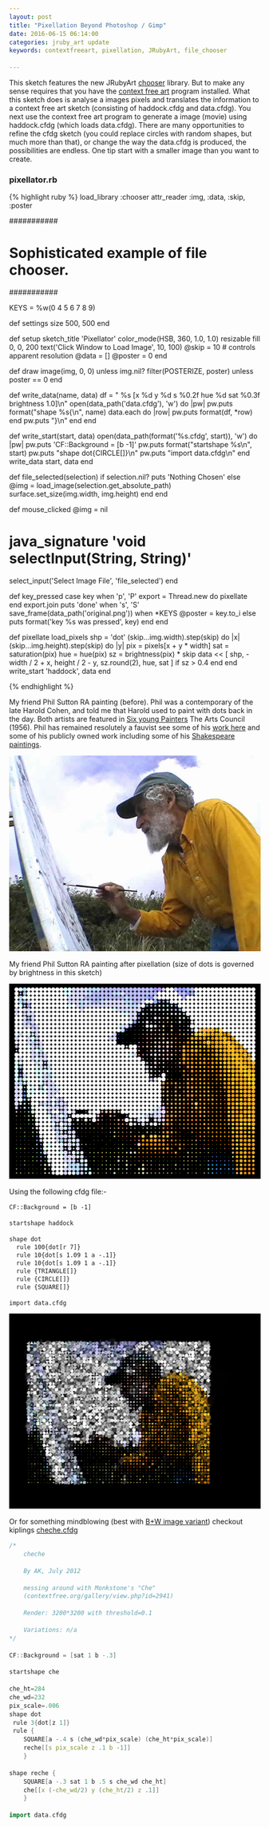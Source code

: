 ```yaml
---
layout: post
title: "Pixellation Beyond Photoshop / Gimp"
date: 2016-06-15 06:14:00
categories: jruby_art update
keywords: contextfreeart, pixellation, JRubyArt, file_chooser

---
```


This sketch features the new JRubyArt [chooser][file_chooser] library. But to make any sense requires that you have the [context free art][context] program installed. What this sketch does is analyse a images pixels and translates the information to a context free art sketch (consisting of haddock.cfdg and data.cfdg). You next use the context free art program to generate a image (movie) using haddock.cfdg (which loads data.cfdg). There are many opportunities to refine the cfdg sketch (you could replace circles with random shapes, but much more than that), or change the way the data.cfdg is produced, the possibilities are endless. One tip start with a smaller image than you want to create.

### pixellator.rb ###

{% highlight ruby %}
load_library :chooser
attr_reader :img, :data, :skip, :poster

###########
# Sophisticated example of file chooser.
###########

KEYS = %w(0 4 5 6 7 8 9)

def settings
  size 500, 500
end

def setup
  sketch_title 'Pixellator'
  color_mode(HSB, 360, 1.0, 1.0)
  resizable
  fill 0, 0, 200
  text('Click Window to Load Image', 10, 100)
  @skip = 10 # controls apparent resolution
  @data = []
  @poster = 0
end

def draw
  image(img, 0, 0) unless img.nil?
  filter(POSTERIZE, poster) unless poster == 0
end

def write_data(name, data)
  df = "  %s [x %d y %d s %0.2f hue %d sat %0.3f brightness 1.0]\n"
  open(data_path('data.cfdg'), 'w') do |pw|
    pw.puts format("shape %s{\n", name)
    data.each do |row|
      pw.puts format(df, *row)
    end
    pw.puts "}\n"
  end
end

def write_start(start, data)
  open(data_path(format('%s.cfdg', start)), 'w') do |pw|
    pw.puts 'CF::Background = [b -1]'
    pw.puts format("startshape %s\n", start)
    pw.puts "shape dot{CIRCLE[]}\n"
    pw.puts "import data.cfdg\n"
  end
  write_data start, data
end

def file_selected(selection)
  if selection.nil?
    puts 'Nothing Chosen'
  else
    @img = load_image(selection.get_absolute_path)
    surface.set_size(img.width, img.height)
  end
end

def mouse_clicked
  @img = nil
  # java_signature 'void selectInput(String, String)'
  select_input('Select Image File', 'file_selected')
end

def key_pressed
  case key
  when 'p', 'P'
    export = Thread.new do
      pixellate
    end
    export.join
    puts 'done'
  when 's', 'S'
    save_frame(data_path('original.png'))
  when *KEYS
    @poster = key.to_i
  else
    puts format('key %s was pressed', key)
  end
end

def pixellate
  load_pixels
  shp = 'dot'
  (skip...img.width).step(skip) do |x|
    (skip...img.height).step(skip) do |y|
      pix = pixels[x + y * width]
      sat = saturation(pix)
      hue = hue(pix)
      sz = brightness(pix) * skip
      data << [
        shp, -width / 2 + x, height / 2 - y, sz.round(2), hue, sat
      ] if sz > 0.4
    end
  end
  write_start 'haddock', data
end

{% endhighlight %}

My friend Phil Sutton RA painting (before). Phil was a contemporary of the late Harold Cohen, and told me that Harold used to paint with dots back in the day. Both artists are featured in [Six young Painters][six] The Arts Council (1956). Phil has remained resolutely a fauvist see some of his [work here][work] and some of his publicly owned work including some of his [Shakespeare paintings][shake].

<img src="/assets/before.png" />

My friend Phil Sutton RA painting after pixellation (size of dots is governed by brightness in this sketch)

<img src="/assets/after.png" />

Using the following cfdg file:-

```cfdg
CF::Background = [b -1]

startshape haddock

shape dot
  rule 100{dot[r 7]}
  rule 10{dot[s 1.09 1 a -.1]}
  rule 10{dot[s 1.09 1 a -.1]}
  rule {TRIANGLE[]}
  rule {CIRCLE[]}
  rule {SQUARE[]}

import data.cfdg
```

<img src="/assets/variation.png" />

Or for something mindblowing (best with [B+W image variant][gray]) checkout kiplings [cheche.cfdg][cheche]

```c++
/*
    cheche
 
    By AK, July 2012
 
    messing around with Monkstone's "Che"
    (contextfree.org/gallery/view.php?id=2941)
 
    Render: 3200*3200 with threshold=0.1
 
    Variations: n/a
*/
 
CF::Background = [sat 1 b -.3]
 
startshape che
 
che_ht=284
che_wd=232
pix_scale=.006
shape dot
 rule 3{dot[z 1]}
 rule {
    SQUARE[a -.4 s (che_wd*pix_scale) (che_ht*pix_scale)]
    reche[[s pix_scale z .1 b -1]]
    }
 
shape reche {
    SQUARE[a -.3 sat 1 b .5 s che_wd che_ht]
    che[[x (-che_wd/2) y (che_ht/2) z .1]]
    }
 
import data.cfdg
```

[context]:https://www.contextfreeart.org
[cheche]:https://www.contextfreeart.org/gallery/view.php?id=2945
[jruby_art]:https://ruby-processing.github.io/index.html
[file_chooser]:https://ruby-processing.github.io/classes/chooser
[six]:https://www.amazon.co.uk/Six-Young-Painters-Michael-Andrews/dp/B00NRMKB6G
[work]:https://www.philipsuttonra.com/
[shake]:https://artuk.org/discover/artworks/search/actor:sutton-philip-b-1928
[gray]:https://github.com/ruby-processing/JRubyArt-examples/blob/master/processing_app/library/file_chooser/gray.rb
